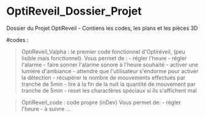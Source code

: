 # OptiReveil_Dossier_Projet
Dossier du Projet OptiReveil - Contiens les codes, les plans et les pièces 3D

#codes :
> OptiReveil_Valpha : le premier code fonctionnel d'Optiréveil, (peu lisible mais fonctionnel). 
    Vous permet de : 
    - régler l'heure
    - régler l'alarme
    - faire sonner l'alarme sonore à l'heure souhaité
    - activer une lumière d'ambiance
    - attendre que l'utilisateur s'endorme pour activer la détection
    - récupérer le nombre de mouvements effectués par tranche de 5min
    - lire à la fin de la nuit la quantité de mouvement par tranche de 5min
    - reset les charactères spéciaux si ils s'affichent mal 

> OptiReveil_code : code propre (inDev)
    Vous permet de:
    - régler l'heure
    - à suivre ...
